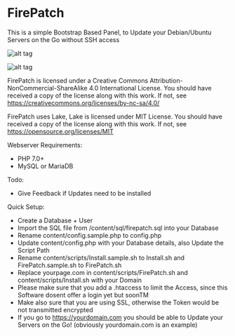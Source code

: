 # FirePatch

This is a simple Bootstrap Based Panel, to Update your Debian/Ubuntu Servers on the Go without SSH access

![alt tag](http://i.imgur.com/ldYircJ.png)

![alt tag](http://i.imgur.com/m21pCeM.png)

FirePatch is licensed under a
Creative Commons Attribution-NonCommercial-ShareAlike 4.0 International License.
You should have received a copy of the license along with this
work. If not, see https://creativecommons.org/licenses/by-nc-sa/4.0/

FirePatch uses Lake, Lake is licensed under MIT License.
You should have received a copy of the license along with this
work. If not, see https://opensource.org/licenses/MIT

Webserver Requirements:

- PHP 7.0+
- MySQL or MariaDB

Todo:

- Give Feedback if Updates need to be installed

Quick Setup:

- Create a Database + User
- Import the SQL file from /content/sql/firepatch.sql into your Database
- Rename content/config.sample.php to config.php
- Update content/config.php with your Database details, also Update the Script Path
- Rename content/scripts/Install.sample.sh to Install.sh and FirePatch.sample.sh to FirePatch.sh
- Replace yourpage.com in content/scripts/FirePatch.sh and content/scripts/Install.sh with your Domain
- Please make sure that you add a .htaccess to limit the Access, since this Software dosent offer a login yet but soonTM
- Make also sure that you are using SSL, otherwise the Token would be not transmitted encrypted
- If you go to https://yourdomain.com you should be able to Update your Servers on the Go! (obviously yourdomain.com is an example)
